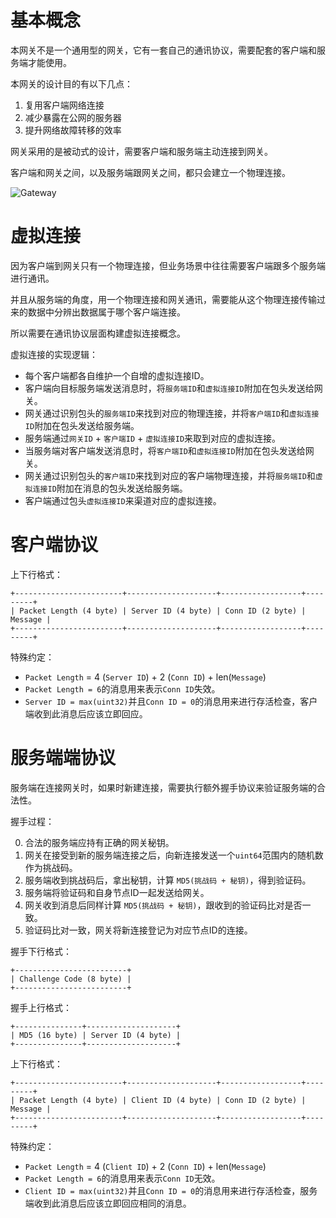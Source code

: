 基本概念
========

本网关不是一个通用型的网关，它有一套自己的通讯协议，需要配套的客户端和服务端才能使用。

本网关的设计目的有以下几点：

1. 复用客户端网络连接
2. 减少暴露在公网的服务器
3. 提升网络故障转移的效率

网关采用的是被动式的设计，需要客户端和服务端主动连接到网关。

客户端和网关之间，以及服务端跟网关之间，都只会建立一个物理连接。

![Gateway](https://raw.githubusercontent.com/fastgo/gateway/master/gateway.png)

虚拟连接
========

因为客户端到网关只有一个物理连接，但业务场景中往往需要客户端跟多个服务端进行通讯。

并且从服务端的角度，用一个物理连接和网关通讯，需要能从这个物理连接传输过来的数据中分辨出数据属于哪个客户端连接。

所以需要在通讯协议层面构建虚拟连接概念。

虚拟连接的实现逻辑：

+ 每个客户端都各自维护一个自增的虚拟连接ID。
+ 客户端向目标服务端发送消息时，将`服务端ID`和`虚拟连接ID`附加在包头发送给网关。
+ 网关通过识别包头的`服务端ID`来找到对应的物理连接，并将`客户端ID`和`虚拟连接ID`附加在包头发送给服务端。
+ 服务端通过`网关ID` + `客户端ID` + `虚拟连接ID`来取到对应的虚拟连接。
+ 当服务端对客户端发送消息时，将`客户端ID`和`虚拟连接ID`附加在包头发送给网关。
+ 网关通过识别包头的`客户端ID`来找到对应的客户端物理连接，并将`服务端ID`和`虚拟连接ID`附加在消息的包头发送给服务端。
+ 客户端通过包头`虚拟连接ID`来渠道对应的虚拟连接。

客户端协议
==========

上下行格式：

```
+------------------------+--------------------+------------------+---------+
| Packet Length (4 byte) | Server ID (4 byte) | Conn ID (2 byte) | Message |
+------------------------+--------------------+------------------+---------+
```

特殊约定：

+ `Packet Length` = 4 (`Server ID`) + 2 (`Conn ID`) + len(`Message`)
+ `Packet Length = 6`的消息用来表示`Conn ID`失效。
+ `Server ID = max(uint32)`并且`Conn ID = 0`的消息用来进行存活检查，客户端收到此消息后应该立即回应。

服务端端协议
============

服务端在连接网关时，如果时新建连接，需要执行额外握手协议来验证服务端的合法性。

握手过程：

0. 合法的服务端应持有正确的网关秘钥。
1. 网关在接受到新的服务端连接之后，向新连接发送一个`uint64`范围内的随机数作为挑战码。
2. 服务端收到挑战码后，拿出秘钥，计算 `MD5(挑战码 + 秘钥)`，得到验证码。
3. 服务端将验证码和自身节点ID一起发送给网关。
4. 网关收到消息后同样计算 `MD5(挑战码 + 秘钥)`，跟收到的验证码比对是否一致。
5. 验证码比对一致，网关将新连接登记为对应节点ID的连接。

握手下行格式：

```
+-------------------------+
| Challenge Code (8 byte) |
+-------------------------+
```

握手上行格式：

```
+---------------+--------------------+
| MD5 (16 byte) | Server ID (4 byte) |
+---------------+--------------------+
```

上下行格式：

```
+------------------------+--------------------+------------------+---------+
| Packet Length (4 byte) | Client ID (4 byte) | Conn ID (2 byte) | Message |
+------------------------+--------------------+------------------+---------+
```

特殊约定：

+ `Packet Length` = 4 (`Client ID`) + 2 (`Conn ID`) + len(`Message`)
+ `Packet Length = 6`的消息用来表示`Conn ID`无效。
+ `Client ID = max(uint32)`并且`Conn ID = 0`的消息用来进行存活检查，服务端收到此消息后应该立即回应相同的消息。
